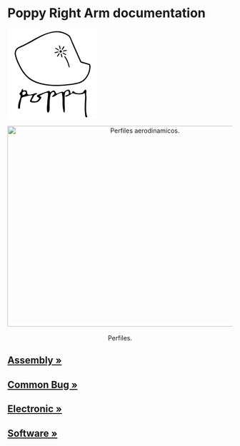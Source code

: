 # Poppy Right Arm documentation

![logo](img/logo.png)

<p align="center">
 
<img src="https://github.com/joelortizsosa/Poppy_Right_Arm_Creature/blob/master/doc/img/logo.png" title="Perfiles aerodinamicos." width="600" height="450">
<div align="center">Perfiles.</div>
 
</p>

## [Assembly »]( https://github.com/joelortizsosa/Poppy_Right_Arm_Creature/blob/master/doc/assembly.md)

## [Common Bug »]( https://github.com/joelortizsosa/Poppy_Right_Arm_Creature/blob/master/doc/common_Bug.md)

## [Electronic »]( https://github.com/joelortizsosa/Poppy_Right_Arm_Creature/blob/master/doc/electronic.md)

## [Software »]( https://github.com/joelortizsosa/Poppy_Right_Arm_Creature/blob/master/doc/software.md)
